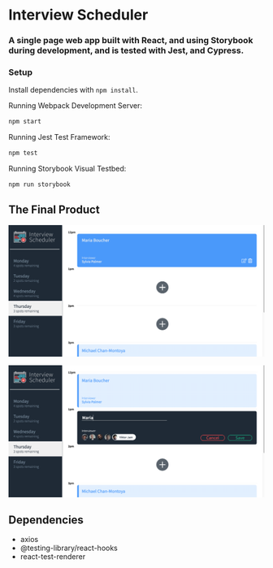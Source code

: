 # Interview Scheduler
### A single page web app built with React, and using Storybook during development, and is tested with Jest, and Cypress.




### Setup

Install dependencies with `npm install`.

 Running Webpack Development Server:
```sh
npm start
```
 Running Jest Test Framework:

```sh
npm test
```
Running Storybook Visual Testbed:

```sh
npm run storybook
```

## The Final Product
!["A list of interviews for Thurday, with the mouse hovering over the first appointment"](https://github.com/oliviacowan/scheduler/blob/master/docs/hover-over-appointment.png?raw=true)

!["Adding a new appointment"](https://github.com/oliviacowan/scheduler/blob/master/docs/new-interview.png?raw=true)

## Dependencies
- axios
- @testing-library/react-hooks
- react-test-renderer
